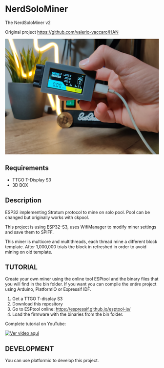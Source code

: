 # NerdSoloMiner
The NerdSoloMiner v2

Original project https://github.com/valerio-vaccaro/HAN

![image](https://raw.githubusercontent.com/BitMaker-hub/NerdMiner_v2/master/images/NerdMinerv2.jpg)

## Requirements
- TTGO T-Display S3
- 3D BOX

## Description
ESP32 implementing Stratum protocol to mine on solo pool. Pool can be changed but originally works with ckpool.

This project is using ESP32-S3, uses WifiManager to modify miner settings and save them to SPIFF. 

This miner is multicore and multithreads, each thread mine a different block template. After 1,000,000 trials the block in refreshed in order to avoid mining on old template.

## TUTORIAL
Create your own miner using the online tool ESPtool and the binary files that you will find in the bin folder.
If you want you can compile the entire project using Arduino, PlatformIO or Expressif IDF.

1. Get a TTGO T-display S3
1. Download this repository
1. Go to ESPtool online: https://espressif.github.io/esptool-js/
1. Load the firmware with the binaries from the bin folder.

Complete tutorial on YouTube:
 
[![Ver video aquí](https://img.youtube.com/vi/POUT2R_opDs/0.jpg)](https://youtu.be/POUT2R_opDs)

## DEVELOPMENT
You can use platformio to develop this project.
